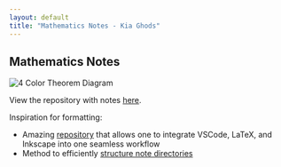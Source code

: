 ```yaml
---
layout: default
title: "Mathematics Notes - Kia Ghods"
---
```


<main>
    <section id="description">
        <h2>Mathematics Notes</h2>
    <img src="{{ '/assets/media/4ColorTheorem.webp' | relative_url }}" alt="4 Color Theorem Diagram" class="portfolio-img">
       <p>View the repository with notes <a href="https://github.com/kiaghods/Math-Notes" target="_blank">here</a>.</p>
        <p>Inspiration for formatting:</p>
        <ul>
            <li>Amazing <a href="https://github.com/sleepymalc/VSCode-LaTeX-Inkscape?tab=readme-ov-file#drawing-like-a-pro---with-inkscape" target="_blank">repository</a> that allows one to integrate VSCode, LaTeX, and Inkscape into one seamless workflow</li>
            <li>Method to efficiently <a href="https://castel.dev/post/lecture-notes-3/" target="_blank">structure note directories</a></li>
        </ul>
    </section>
</main>
